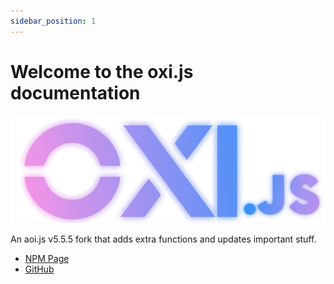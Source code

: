 ```yaml
---
sidebar_position: 1
---
```


# Welcome to the oxi.js documentation

![Logo](https://github.com/oxtaa/oxi.js.docs/blob/main/static/img/Logo.png?raw=true)

An aoi.js v5.5.5 fork that adds extra functions and updates important stuff.

- [NPM Page](https://npmjs.com/package/oxi.js)
- [GitHub](https://github.com/oxtaa/oxi.js)
